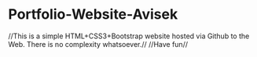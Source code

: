 # Portfolio-Website-Avisek
//This is a simple HTML+CSS3+Bootstrap website hosted via Github to the Web. There is no complexity whatsoever.//
//Have fun//

